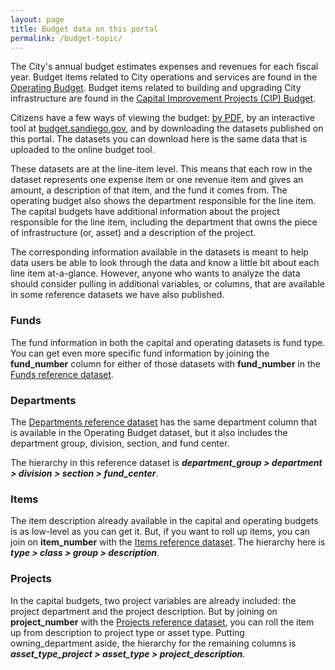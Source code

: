 ```yaml
---
layout: page
title: Budget data on this portal
permalink: /budget-topic/
---
```


The City's annual budget estimates expenses and revenues for each fiscal year. Budget items related to City operations and services are found in the [Operating Budget](/datasets/operating-budget/). Budget items related to building and upgrading City infrastructure are found in the [Capital Improvement Projects (CIP) Budget](/datasets/capital-budget-fy/). 

Citizens have a few ways of viewing the budget: [by PDF](https://www.sandiego.gov/fm/annual), by an interactive tool at [budget.sandiego.gov](https://budget.sandiego.gov/transparency#/), and by downloading the datasets published on this portal. The datasets you can download here is the same data that is uploaded to the online budget tool.

These datasets are at the line-item level. This means that each row in the dataset represents one expense item or one revenue item and gives an amount, a description of that item, and the fund it comes from. The operating budget also shows the department responsible for the line item. The capital budgets have additional information about the project responsible for the line item, including the department that owns the piece of infrastructure (or, asset) and a description of the project.

The corresponding information available in the datasets is meant to help data users be able to look through the data and know a little bit about each line item at-a-glance. However, anyone who wants to analyze the data should consider pulling in additional variables, or columns, that are available in some reference datasets we have also published.

### Funds

The fund information in both the capital and operating datasets is fund type. You can get even more specific fund information by joining the **fund_number** column for either of those datasets with **fund_number** in the [Funds reference dataset](/datasets/budget-reference-funds/).

### Departments

The [Departments reference dataset](/datasets/budget-reference-depts/) has the same department column that is available in the Operating Budget dataset, but it also includes the department group, division, section, and fund center.

The hierarchy in this reference dataset is ***department_group > department > division > section > fund_center***.

### Items

The item description already available in the capital and operating budgets is as low-level as you can get it. But, if you want to roll up items, you can join on **item_number** with the [Items reference dataset](/datasets/budget-reference-items/). The hierarchy here is ***type > class > group > description***.

### Projects

In the capital budgets, two project variables are already included: the project department and the project description. But by joining on **project_number** with the [Projects reference dataset](/datasets/budget-reference-projects/), you can roll the item up from description to project type or asset type. Putting owning_department aside, the hierarchy for the remaining columns is ***asset_type_project > asset_type > project_description***.